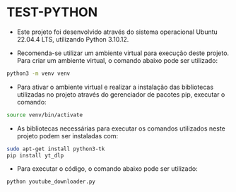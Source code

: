# TEST-PYTHON

- Este projeto foi desenvolvido através do sistema operacional Ubuntu 22.04.4 LTS, utilizando Python 3.10.12.

- Recomenda-se utilizar um ambiente virtual para execução deste projeto. Para criar um ambiente virtual, o comando abaixo pode ser utilizado:

```bash
python3 -m venv venv
```


- Para ativar o ambiente virtual e realizar a instalação das bibliotecas utilizadas no projeto através do gerenciador de pacotes pip, executar o comando:

```bash
source venv/bin/activate
```

- As bibliotecas necessárias para executar os comandos utilizados neste projeto podem ser instaladas com:

```bash
sudo apt-get install python3-tk
pip install yt_dlp
```

- Para executar o código, o comando abaixo pode ser utilizado:

```bash
python youtube_downloader.py
```